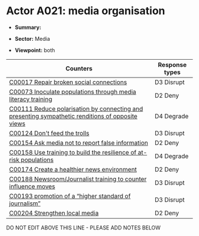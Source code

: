 # Actor A021: media organisation

* **Summary:** 

* **Sector:** Media

* **Viewpoint:** both


| Counters | Response types |
| -------- | -------------- |
| [C00017 Repair broken social connections](../counters/C00017.md) | D3 Disrupt |
| [C00073 Inoculate populations through media literacy training](../counters/C00073.md) | D2 Deny |
| [C00111 Reduce polarisation by connecting and presenting sympathetic renditions of opposite views](../counters/C00111.md) | D4 Degrade |
| [C00124 Don't feed the trolls](../counters/C00124.md) | D3 Disrupt |
| [C00154 Ask media not to report false information](../counters/C00154.md) | D2 Deny |
| [C00158 Use training to build the resilience of at-risk populations](../counters/C00158.md) | D4 Degrade |
| [C00174 Create a healthier news environment](../counters/C00174.md) | D2 Deny |
| [C00188 Newsroom/Journalist training to counter influence moves](../counters/C00188.md) | D3 Disrupt |
| [C00193 promotion of a “higher standard of journalism”](../counters/C00193.md) | D3 Disrupt |
| [C00204 Strengthen local media](../counters/C00204.md) | D2 Deny |


DO NOT EDIT ABOVE THIS LINE - PLEASE ADD NOTES BELOW